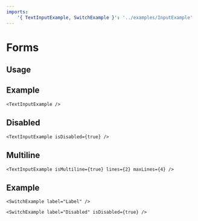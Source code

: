 ```yaml
---
imports:
    '{ TextInputExample, SwitchExample }': '../examples/InputExample'
---
```


# Forms

## Usage

## Example

```@render
<TextInputExample />
```

## Disabled

```@render
<TextInputExample isDisabled={true} />
```

## Multiline

```@render
<TextInputExample isMultiline={true} lines={2} maxLines={4} />
```

## Example

```@render
<SwitchExample label="Label" />

<SwitchExample label="Disabled" isDisabled={true} />
```
